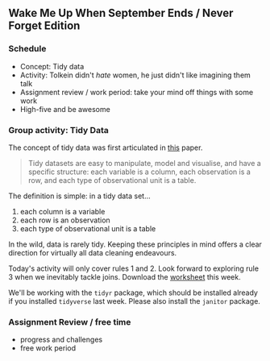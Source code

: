 ## Wake Me Up When September Ends / Never Forget Edition

### Schedule

- Concept: Tidy data
- Activity: Tolkein didn't *hate* women, he just didn't like imagining them talk
- Assignment review / work period: take your mind off things with some work
- High-five and be awesome

### Group activity: Tidy Data

The concept of tidy data was first articulated in [this](https://vita.had.co.nz/papers/tidy-data.pdf) paper. 

> Tidy datasets are easy to manipulate, model and visualise, and have a specific structure:
each variable is a column, each observation is a row, and each type of observational unit
is a table. 

The definition is simple: in a tidy data set...

1. each column is a variable
2. each row is an observation
3. each type of observational unit is a table


In the wild, data is rarely tidy. Keeping these principles in mind offers a clear direction for virtually all data cleaning endeavours. 


Today's activity will only cover rules 1 and 2. Look forward to exploring rule 3 when we inevitably tackle joins. 
Download the [worksheet](../activities/tidy-data-code-along_2019-09-11.R) this week. 

We'll be working with the `tidyr` package, which should be installed already if you installed `tidyverse` last week. 
Please also install the `janitor` package. 

### Assignment Review / free time

- progress and challenges
- free work period

